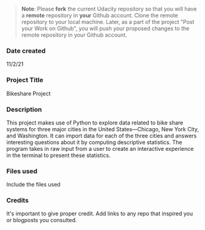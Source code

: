 >**Note**: Please **fork** the current Udacity repository so that you will have a **remote** repository in **your** Github account. Clone the remote repository to your local machine. Later, as a part of the project "Post your Work on Github", you will push your proposed changes to the remote repository in your Github account.

### Date created
11/2/21

### Project Title
Bikeshare Project

### Description
This project makes use of Python to explore data related to bike share systems for three major cities in the United States—Chicago, New York City, and Washington. It can import data for each of the three cities and answers interesting questions about it by computing descriptive statistics. The program takes in raw input from a user to create an interactive experience in the terminal to present these statistics.

### Files used
Include the files used

### Credits
It's important to give proper credit. Add links to any repo that inspired you or blogposts you consulted.

